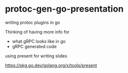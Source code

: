 # protoc-gen-go-presentation


writing protoc plugins in go



Thinking of having more info for

- what gRPC looks like in go
- gRPC generated code


using present for writing slides

https://pkg.go.dev/golang.org/x/tools/present
